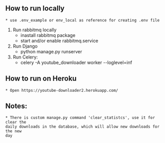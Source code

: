 ##  How to run locally
    * use .env_example or env_local as reference for creating .env file
1. Run rabbitmq locally
    * inastall rabbitmq package
    * start and/or enable rabbitmq.service
2. Run Django
    * python manage.py runserver
3. Run Celery:
    * celery -A youtube_downloader worker --loglevel=inf

##  How to run on Heroku
    * Open https://youtube-downloader2.herokuapp.com/


##  Notes:
    * There is custom manage.py command 'clear_statistcs', use it for clear the
    daily downloads in the database, which will allow new downloads for the new
    day
